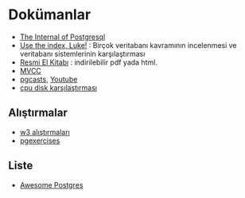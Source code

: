 # Dokümanlar
* [The Internal of Postgresql](http://interdb.jp/pg/)
* [Use the index, Luke!](https://use-the-index-luke.com/) : Birçok veritabanı kavramının incelenmesi ve veritabanı sistemlerinin karşılaştırması
* [Resmi El Kitabı](https://www.postgresql.org/docs/manuals/) : indirilebilir pdf yada html.
* [MVCC](https://devcenter.heroku.com/articles/postgresql-concurrency)
* [pgcasts](https://www.pgcasts.com/), [Youtube](https://www.youtube.com/channel/UCeqAt2IzOJhih70WRncuktQ)
* [cpu disk karşılaştırması](https://www.prowesscorp.com/computer-latency-at-a-human-scale/)


## Alıştırmalar
* [w3 alıştırmaları](https://www.w3resource.com/postgresql-exercises/)
* [pgexercises](https://pgexercises.com/)

## Liste
* [Awesome Postgres](https://github.com/pg-tr/awesome-postgres/blob/master/README.md)